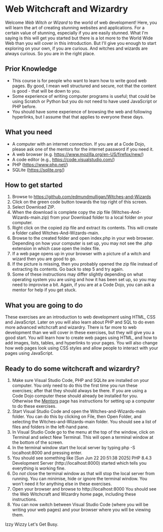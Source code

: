# Web Witchcraft and Wizardry
Welcome *Web Witch or Wizard* to the world of web development! Here, you will learn the art of creating stunning websites and applications. For a certain value of stunning, especially if you are easily stunned. What I'm saying is this will get you started but there is a lot more to the World Wide Web than you will cover in this introduction. But I'll give you enough to start exploring on your own, if you are curious. And witches and wizards are always curious. So you are in the right place.

## Prior Knowledge
- This course is for people who want to learn how to write good web pages. By good, I mean well structured and secure, not that the content is good - that will be down to you. 
- Some experience of writing computer programs is useful; that could be using Scratch or Python but you do not need to have used JavaScript or PHP before.
- You should have some experience of browsing the web and following hyperlinks, but I assume that that applies to everyone these days.

## What you need
- A computer with an internet connection. If you are at a Code Dojo, please ask one of the mentors for the internet password if you need it.
- A web browser (e.g. https://www.mozilla.org/en-US/firefox/new/)
- A code editor (e.g.,  https://code.visualstudio.com/)
- PHP (https://www.php.net/)
- SQLite (https://sqlite.org/)

## How to get started
1. Browse to https://github.com/edmundmulligan/Witches-and-Wizards
2. Click on the green code button towards the top right of this screen.
3. Select Download ZIP.
4. When the download is complete copy the zip file (Witches-And-Wizards-main.zip) from your Download folder to a local folder on your computer.
5. Right click on the copied zip file and extract its contents. This will create a folder called Witches-And-Wizards-main.
6. Browse to the created folder and open index.php in your web browser. Depending on how your computer is set up, you may not see the .php extension in which case open the index file.
7. If a web page opens up in your browser with a picture of a witch and wizard then you are good to go.
8. If the picture is missing, then you probably opened the zip file instead of extracting its contents. Go back to step 5 and try again.
9. Some of these instructions may differ slightly depending on what operating system you are using and how it has been set up, so you may need to improvise a bit. Again, if you are at a Code Dojo, you can ask a mentor for help if you get stuck.

## What you are going to do
These exercises are an introduction to web development using HTML, CSS and JavaScript. Later on you will also learn about PHP and SQL to do even more advanced witchcraft and wizardry. There is far more to web development than we will cover in these exercises, but they will give you a good start. You will learn how to 
create web pages using HTML, and how to add images, lists, tables, and hyperlinks to your pages. You will also change how web pages look using CSS styles and allow people to interact with your pages using JavaScript.

## Ready to do some witchcraft and wizardry?
1. Make sure Visual Studio Code, PHP and SQLite are installed on your computer. You only need to do this the first time you run these exercises; after that they should always be there. If you are using a Code Dojo computer these should already be installed for you. Otherwise the <a href="/mentors/">Mentors</a> page has instructions for setting up a computer to do these exercises.
2. Start Visual Studio Code and open the Witches-and-Wizards-main folder. You can do this by clicking on File, then Open Folder, and selecting the Witches-and-Wizards-main folder. 
You should see a list of files and folders in the left-hand pane.
3. In Visual Studio Code go to the menu at the top of the window, click on Terminal and select New Terminal. This will open a terminal window at the bottom of the screen.
4. In the terminal window start the local server by typing php -S localhost:8000 and pressing enter.
5. You should see something like [Sun Jun 22 20:51:38 2025] PHP 8.4.3 Development Server (http://localhost:8000) started which tells you everything is working fine.
6. Do *not* close the terminal window as that will stop the local server from running. You can minimise, hide or ignore the terminal window. You won't need it for anything else in these exercises.
7. Open your browser and browse to http://localhost:8000 You should see the Web Witchcraft and Wizardry home page, including these instructions.
8. You can now switch between Visual Studio Code (where you will be writing your web pages) and your browser where you will be viewing them.

Izzy Wizzy Let's Get Busy.
